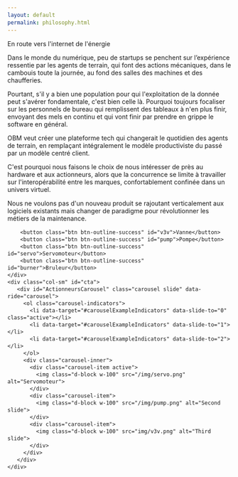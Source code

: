 ```yaml
---
layout: default
permalink: philosophy.html
---
```

<div class="row">
    <div class="col" id="info">
      <p class="font-weight-bold">En route vers l'internet de l'énergie</p>
      <p>Dans le monde du numérique, peu de startups se penchent sur l’expérience ressentie par les agents de terrain,
        qui font des actions mécaniques, dans le cambouis toute la journée, au fond des salles des machines et des chaufferies.</p>
      <p>Pourtant, s'il y a bien une population pour qui l'exploitation de la donnée peut s'avérer fondamentale, c'est bien celle là.
        Pourquoi toujours focaliser sur les personnels de bureau qui remplissent des tableaux à n'en plus finir,
        envoyant des mels en continu et qui vont finir par prendre en grippe le software en général.</p>
      <p>OBM veut créer une plateforme tech qui changerait le quotidien des agents de terrain, en remplaçant intégralement
        le modèle productiviste du passé par un modèle centré client.</p>
      <p>C'est pourquoi nous faisons le choix de nous intéresser de près au hardware et aux actionneurs, alors que la concurrence
         se limite à travailler sur l'interopérabilité entre les marques, confortablement confinée dans un univers virtuel.</p>
      <p>Nous ne voulons pas d'un nouveau produit se rajoutant verticalement aux logiciels existants mais changer de paradigme pour révolutionner les métiers de la maintenance.</p>

        <button class="btn btn-outline-success" id="v3v">Vanne</button>
        <button class="btn btn-outline-success" id="pump">Pompe</button>
        <button class="btn btn-outline-success" id="servo">Servomoteur</button>
        <button class="btn btn-outline-success" id="burner">Bruleur</button>
    </div>
    <div class="col-sm" id="cta">
       <div id="ActionneursCarousel" class="carousel slide" data-ride="carousel">
         <ol class="carousel-indicators">
           <li data-target="#carouselExampleIndicators" data-slide-to="0" class="active"></li>
           <li data-target="#carouselExampleIndicators" data-slide-to="1"></li>
           <li data-target="#carouselExampleIndicators" data-slide-to="2"></li>
         </ol>
         <div class="carousel-inner">
           <div class="carousel-item active">
             <img class="d-block w-100" src="/img/servo.png" alt="Servomoteur">
           </div>
           <div class="carousel-item">
             <img class="d-block w-100" src="/img/pump.png" alt="Second slide">
           </div>
           <div class="carousel-item">
             <img class="d-block w-100" src="img/v3v.png" alt="Third slide">
           </div>
         </div>
       </div>
    </div>
</div>
